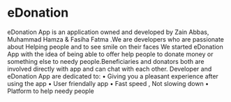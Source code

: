 # eDonation
eDonation App is an application owned and  developed by Zain Abbas, Muhammad Hamza & Fasiha Fatma .We are developers who are passionate about Helping people and to see smile on their faces
We started eDonation App with the idea of being able to offer help people to donate money or something else to needy people.Beneficiaries and donators both are involved directly with app and can chat with each other. 
Developer and eDonation App are dedicated to:
•	Giving you a pleasant experience after using the app
•	User friendally app
•	Fast speed , Not slowing down
•	Platform to help needy people
